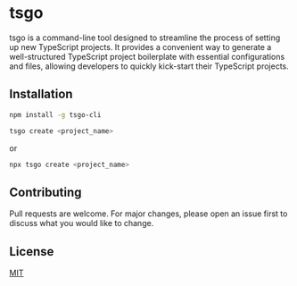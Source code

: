 # tsgo

tsgo is a command-line tool designed to streamline the process of setting up new TypeScript projects. It provides a convenient way to generate a well-structured TypeScript project boilerplate with essential configurations and files, allowing developers to quickly kick-start their TypeScript projects.

## Installation

```bash
npm install -g tsgo-cli
```
```bash
tsgo create <project_name>
```
or
```bash
npx tsgo create <project_name>
```

## Contributing

Pull requests are welcome. For major changes, please open an issue first
to discuss what you would like to change.

## License

[MIT](https://choosealicense.com/licenses/mit/)